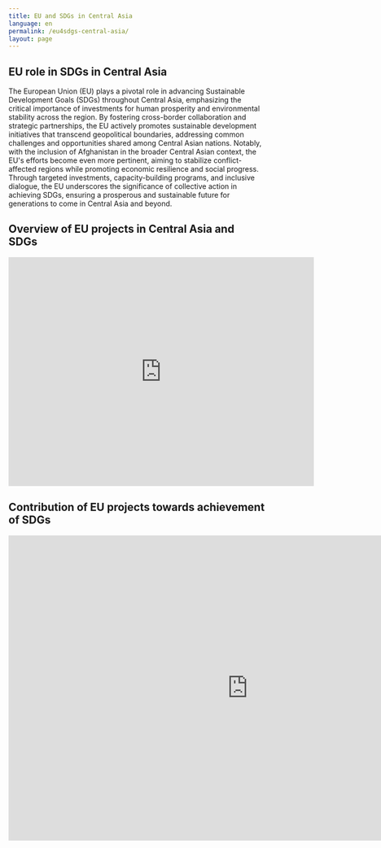 ```yaml
---
title: EU and SDGs in Central Asia
language: en
permalink: /eu4sdgs-central-asia/
layout: page
---
```


## EU role in SDGs in Central Asia
The European Union (EU) plays a pivotal role in advancing Sustainable Development Goals (SDGs) throughout Central Asia, emphasizing the critical importance of investments for human prosperity and environmental stability across the region. By fostering cross-border collaboration and strategic partnerships, the EU actively promotes sustainable development initiatives that transcend geopolitical boundaries, addressing common challenges and opportunities shared among Central Asian nations. Notably, with the inclusion of Afghanistan in the broader Central Asian context, the EU's efforts become even more pertinent, aiming to stabilize conflict-affected regions while promoting economic resilience and social progress. Through targeted investments, capacity-building programs, and inclusive dialogue, the EU underscores the significance of collective action in achieving SDGs, ensuring a prosperous and sustainable future for generations to come in Central Asia and beyond.


## Overview of EU projects in Central Asia and SDGs
<iframe width="600" height="450" src="https://lookerstudio.google.com/embed/reporting/9ed471eb-9b77-4f87-bbe9-4bc323eb4d42/page/NLkqD" frameborder="0" style="border:0" allowfullscreen sandbox="allow-storage-access-by-user-activation allow-scripts allow-same-origin allow-popups allow-popups-to-escape-sandbox"></iframe>




## Contribution of EU projects towards achievement of SDGs 


<iframe src="https://embed.kumu.io/d376984a933c24dd474cd90ed7d0bc99" width="940" height="600" frameborder="0"></iframe>




